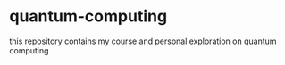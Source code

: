 # quantum-computing
this repository contains my course and personal exploration on quantum computing
